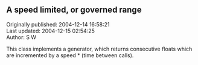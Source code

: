 ## A speed limited, or governed range  
Originally published: 2004-12-14 16:58:21  
Last updated: 2004-12-15 02:54:25  
Author: S W  
  
This class implements a generator, which returns consecutive floats which are incremented by a speed * (time between calls).